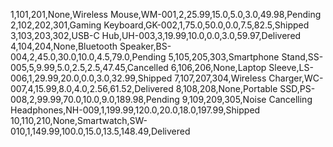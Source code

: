 1,101,201,None,Wireless Mouse,WM-001,2,25.99,15.0,5.0,3.0,49.98,Pending
2,102,202,301,Gaming Keyboard,GK-002,1,75.0,50.0,0.0,7.5,82.5,Shipped
3,103,203,302,USB-C Hub,UH-003,3,19.99,10.0,0.0,3.0,59.97,Delivered
4,104,204,None,Bluetooth Speaker,BS-004,2,45.0,30.0,10.0,4.5,79.0,Pending
5,105,205,303,Smartphone Stand,SS-005,5,9.99,5.0,2.5,2.5,47.45,Cancelled
6,106,206,None,Laptop Sleeve,LS-006,1,29.99,20.0,0.0,3.0,32.99,Shipped
7,107,207,304,Wireless Charger,WC-007,4,15.99,8.0,4.0,2.56,61.52,Delivered
8,108,208,None,Portable SSD,PS-008,2,99.99,70.0,10.0,9.0,189.98,Pending
9,109,209,305,Noise Cancelling Headphones,NH-009,1,199.99,120.0,20.0,18.0,197.99,Shipped
10,110,210,None,Smartwatch,SW-010,1,149.99,100.0,15.0,13.5,148.49,Delivered